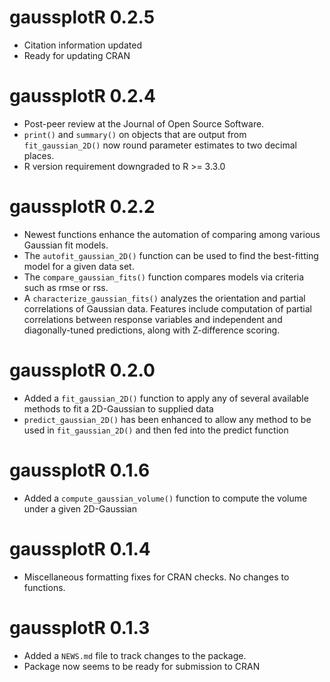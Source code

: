 # gaussplotR 0.2.5
* Citation information updated  
* Ready for updating CRAN

# gaussplotR 0.2.4
* Post-peer review at the Journal of Open Source Software.
* `print()` and `summary()` on objects that are output from `fit_gaussian_2D()`
now round parameter estimates to two decimal places.
* R version requirement downgraded to R >= 3.3.0 


# gaussplotR 0.2.2
* Newest functions enhance the automation of comparing among various Gaussian 
fit models.  
* The `autofit_gaussian_2D()` function can be used to find the best-fitting 
model for a given data set.  
* The `compare_gaussian_fits()` function compares models via criteria such as 
rmse or rss.  
* A `characterize_gaussian_fits()` analyzes the orientation and partial 
correlations of Gaussian data. Features include computation of partial 
correlations between response variables and independent and diagonally-tuned 
predictions, along with Z-difference scoring.  

# gaussplotR 0.2.0

* Added a `fit_gaussian_2D()` function to apply any of several available methods
to fit a 2D-Gaussian to supplied data
* `predict_gaussian_2D()` has been enhanced to allow any method to be used in
`fit_gaussian_2D()` and then fed into the predict function

# gaussplotR 0.1.6

* Added a `compute_gaussian_volume()` function to compute the volume under a 
given 2D-Gaussian

# gaussplotR 0.1.4

* Miscellaneous formatting fixes for CRAN checks. No changes to functions.

# gaussplotR 0.1.3

* Added a `NEWS.md` file to track changes to the package.
* Package now seems to be ready for submission to CRAN

